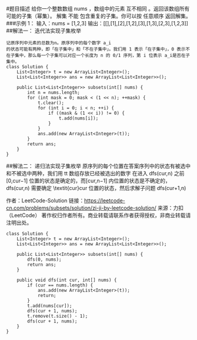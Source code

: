 #题目描述
给你一个整数数组 nums ，数组中的元素 互不相同 。返回该数组所有可能的子集（幂集）。
解集 不能 包含重复的子集。你可以按 任意顺序 返回解集。
###示例 1：
输入：nums = [1,2,3]
输出：[[],[1],[2],[1,2],[3],[1,3],[2,3],[1,2,3]]
##解法一：
迭代法实现子集枚举
```
记原序列中元素的总数为n。原序列中的每个数字 a_i 
的状态可能有两种，即「在子集中」和「不在子集中」。我们用 1 表示「在子集中」，0 表示不在子集中，那么每一个子集可以对应一个长度为 n 的 0/1 序列，第 i 位表示 a_i是否在子集中。
class Solution {
    List<Integer> t = new ArrayList<Integer>();
    List<List<Integer>> ans = new ArrayList<List<Integer>>();

    public List<List<Integer>> subsets(int[] nums) {
        int n = nums.length;
        for (int mask = 0; mask < (1 << n); ++mask) {
            t.clear();
            for (int i = 0; i < n; ++i) {
                if ((mask & (1 << i)) != 0) {
                    t.add(nums[i]);
                }
            }
            ans.add(new ArrayList<Integer>(t));
        }
        return ans;
    }
}
```
##解法二：
递归法实现子集枚举
原序列的每个位置在答案序列中的状态有被选中和不被选中两种，我们用 tt 数组存放已经被选出的数字
在进入 dfs(cur,n) 之前[0,cur−1] 位置的状态是确定的，而[cur,n−1] 内位置的状态是不确定的，dfs(cur,n) 需要确定 \textit{cur}cur 位置的状态，然后求解子问题 dfs(cur+1,n)

作者：LeetCode-Solution
链接：https://leetcode-cn.com/problems/subsets/solution/zi-ji-by-leetcode-solution/
来源：力扣（LeetCode）
著作权归作者所有。商业转载请联系作者获得授权，非商业转载请注明出处。
```
class Solution {
    List<Integer> t = new ArrayList<Integer>();
    List<List<Integer>> ans = new ArrayList<List<Integer>>();

    public List<List<Integer>> subsets(int[] nums) {
        dfs(0, nums);
        return ans;
    }

    public void dfs(int cur, int[] nums) {
        if (cur == nums.length) {
            ans.add(new ArrayList<Integer>(t));
            return;
        }
        t.add(nums[cur]);
        dfs(cur + 1, nums);
        t.remove(t.size() - 1);
        dfs(cur + 1, nums);
    }
}
```
